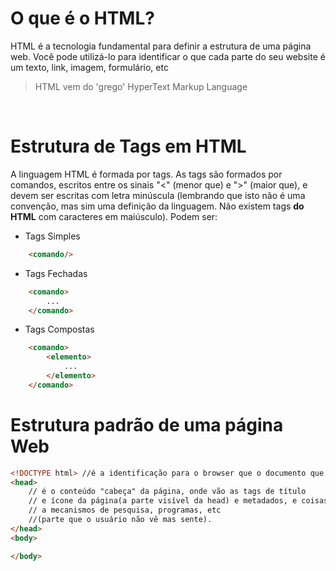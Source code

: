 # O que é o HTML?
 
 HTML é a tecnologia fundamental para definir a estrutura de uma página web. Você pode utilizá-lo para identificar o que cada parte do seu website é um texto, link, imagem, formulário, etc

> HTML vem do 'grego' HyperText Markup Language

<br>

# Estrutura de Tags em HTML

A linguagem HTML é formada por tags. As tags são formados por comandos, escritos entre os sinais "<" (menor que) e ">" (maior que), e devem ser escritas com letra minúscula
(lembrando que isto não é uma convenção, mas sim uma definição da linguagem. Não existem tags **do HTML** com caracteres em maiúsculo). Podem ser:

- Tags Simples 
```html
    <comando/>
```

- Tags Fechadas
```html
    <comando> 
        ...
    </comando>
```

- Tags Compostas
```html
    <comando> 
        <elemento>
            ...
        </elemento>
    </comando>
```

# Estrutura padrão de uma página Web

```html
<!DOCTYPE html> //é a identificação para o browser que o documento que está sendo "lido" se trata de um .html
<head>
    // é o conteúdo "cabeça" da página, onde vão as tags de título
    // e ícone da página(a parte visível da head) e metadados, e coisas relacionadas
    // a mecanismos de pesquisa, programas, etc
    //(parte que o usuário não vê mas sente). 
</head>
<body>

</body>

```